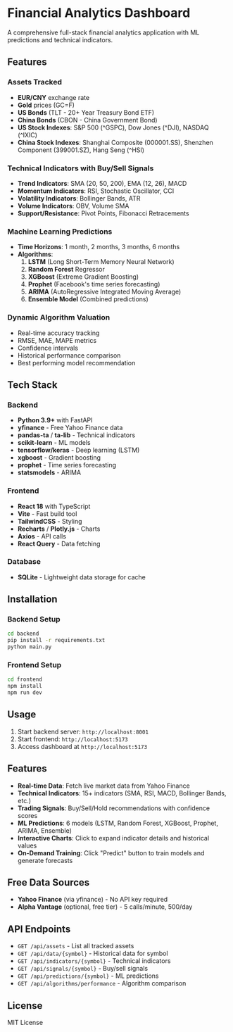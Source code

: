 # Financial Analytics Dashboard

A comprehensive full-stack financial analytics application with ML predictions and technical indicators.

## Features

### Assets Tracked
- **EUR/CNY** exchange rate
- **Gold** prices (GC=F)
- **US Bonds** (TLT - 20+ Year Treasury Bond ETF)
- **China Bonds** (CBON - China Government Bond)
- **US Stock Indexes**: S&P 500 (^GSPC), Dow Jones (^DJI), NASDAQ (^IXIC)
- **China Stock Indexes**: Shanghai Composite (000001.SS), Shenzhen Component (399001.SZ), Hang Seng (^HSI)

### Technical Indicators with Buy/Sell Signals
- **Trend Indicators**: SMA (20, 50, 200), EMA (12, 26), MACD
- **Momentum Indicators**: RSI, Stochastic Oscillator, CCI
- **Volatility Indicators**: Bollinger Bands, ATR
- **Volume Indicators**: OBV, Volume SMA
- **Support/Resistance**: Pivot Points, Fibonacci Retracements

### Machine Learning Predictions
- **Time Horizons**: 1 month, 2 months, 3 months, 6 months
- **Algorithms**:
  1. **LSTM** (Long Short-Term Memory Neural Network)
  2. **Random Forest** Regressor
  3. **XGBoost** (Extreme Gradient Boosting)
  4. **Prophet** (Facebook's time series forecasting)
  5. **ARIMA** (AutoRegressive Integrated Moving Average)
  6. **Ensemble Model** (Combined predictions)

### Dynamic Algorithm Valuation
- Real-time accuracy tracking
- RMSE, MAE, MAPE metrics
- Confidence intervals
- Historical performance comparison
- Best performing model recommendation

## Tech Stack

### Backend
- **Python 3.9+** with FastAPI
- **yfinance** - Free Yahoo Finance data
- **pandas-ta** / **ta-lib** - Technical indicators
- **scikit-learn** - ML models
- **tensorflow/keras** - Deep learning (LSTM)
- **xgboost** - Gradient boosting
- **prophet** - Time series forecasting
- **statsmodels** - ARIMA

### Frontend
- **React 18** with TypeScript
- **Vite** - Fast build tool
- **TailwindCSS** - Styling
- **Recharts** / **Plotly.js** - Charts
- **Axios** - API calls
- **React Query** - Data fetching

### Database
- **SQLite** - Lightweight data storage for cache

## Installation

### Backend Setup
```bash
cd backend
pip install -r requirements.txt
python main.py
```

### Frontend Setup
```bash
cd frontend
npm install
npm run dev
```

## Usage

1. Start backend server: `http://localhost:8001`
2. Start frontend: `http://localhost:5173`
3. Access dashboard at `http://localhost:5173`

## Features

- **Real-time Data**: Fetch live market data from Yahoo Finance
- **Technical Indicators**: 15+ indicators (SMA, RSI, MACD, Bollinger Bands, etc.)
- **Trading Signals**: Buy/Sell/Hold recommendations with confidence scores
- **ML Predictions**: 6 models (LSTM, Random Forest, XGBoost, Prophet, ARIMA, Ensemble)
- **Interactive Charts**: Click to expand indicator details and historical values
- **On-Demand Training**: Click "Predict" button to train models and generate forecasts

## Free Data Sources
- **Yahoo Finance** (via yfinance) - No API key required
- **Alpha Vantage** (optional, free tier) - 5 calls/minute, 500/day

## API Endpoints

- `GET /api/assets` - List all tracked assets
- `GET /api/data/{symbol}` - Historical data for symbol
- `GET /api/indicators/{symbol}` - Technical indicators
- `GET /api/signals/{symbol}` - Buy/sell signals
- `GET /api/predictions/{symbol}` - ML predictions
- `GET /api/algorithms/performance` - Algorithm comparison

## License
MIT License
